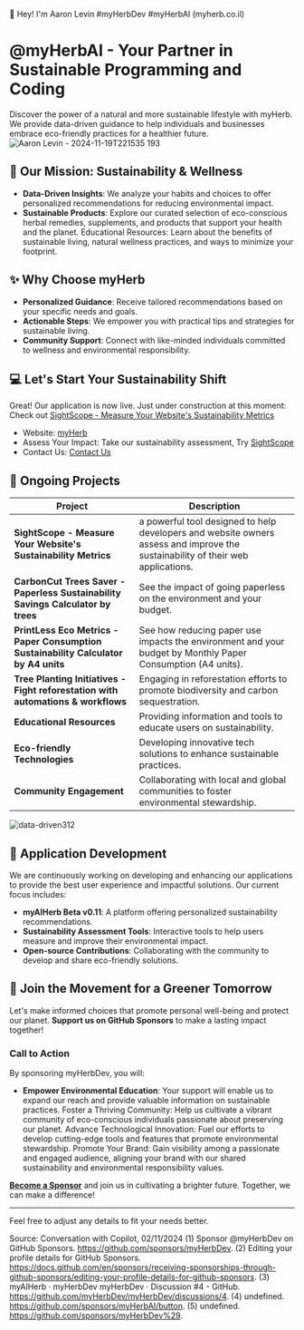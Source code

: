👋 Hey! I'm Aaron Levin #myHerbDev #myHerbAI (myherb.co.il)

# @myHerbAI - Your Partner in Sustainable Programming and Coding 

Discover the power of a natural and more sustainable lifestyle with myHerb. We provide data-driven guidance to help individuals and businesses embrace eco-friendly practices for a healthier future.
![Aaron Levin - 2024-11-19T221535 193](https://github.com/user-attachments/assets/9c952d3c-9ea6-4a8d-b439-db402851f938)





## 🌱 Our Mission: Sustainability & Wellness

- **Data-Driven Insights**: We analyze your habits and choices to offer personalized recommendations for reducing environmental impact.
- **Sustainable Products**: Explore our curated selection of eco-conscious herbal remedies, supplements, and products that support your health and the planet.
Educational Resources: Learn about the benefits of sustainable living, natural wellness practices, and ways to minimize your footprint.

## ✨ Why Choose myHerb

- **Personalized Guidance**: Receive tailored recommendations based on your specific needs and goals.
- **Actionable Steps**: We empower you with practical tips and strategies for sustainable living.
- **Community Support**: Connect with like-minded individuals committed to wellness and environmental responsibility.

## 💻 Let's Start Your Sustainability Shift

Great! Our application is now live. Just under construction at this moment: Check out [SightScope - Measure Your Website's Sustainability Metrics](https://shiny-semifreddo-a9cb5f.netlify.app)

- Website: [myHerb](https://myherb.co.il/)
- Assess Your Impact: Take our sustainability assessment, Try [SightScope](https://shiny-semifreddo-a9cb5f.netlify.app)
- Contact Us: [Contact Us](https://myherb.co.il/contact-us/)

## 🌟 Ongoing Projects

| **Project**                     | **Description**                                                                 |
|---------------------------------|---------------------------------------------------------------------------------|
| **SightScope - Measure Your Website's Sustainability Metrics**   | a powerful tool designed to help developers and website owners assess and improve the sustainability of their web applications. |
| **CarbonCut Trees Saver - Paperless Sustainability Savings Calculator by trees**   | See the impact of going paperless on the environment and your budget. |
| **PrintLess Eco Metrics - Paper Consumption Sustainability Calculator by A4 units**   | See how reducing paper use impacts the environment and your budget by Monthly Paper Consumption (A4 units). |
| **Tree Planting Initiatives - Fight reforestation with automations & workflows**   | Engaging in reforestation efforts to promote biodiversity and carbon sequestration. |
| **Educational Resources**       | Providing information and tools to educate users on sustainability.             |
| **Eco-friendly Technologies**   | Developing innovative tech solutions to enhance sustainable practices.          |
| **Community Engagement**        | Collaborating with local and global communities to foster environmental stewardship. |

![data-driven312](https://github.com/user-attachments/assets/e0f37c28-37e7-4040-8ceb-b65233c6860f)






## 🚀 Application Development

We are continuously working on developing and enhancing our applications to provide the best user experience and impactful solutions. Our current focus includes:

- **myAIHerb Beta v0.11**: A platform offering personalized sustainability recommendations.
- **Sustainability Assessment Tools**: Interactive tools to help users measure and improve their environmental impact.
- **Open-source Contributions**: Collaborating with the community to develop and share eco-friendly solutions.

## 🙏 Join the Movement for a Greener Tomorrow

Let's make informed choices that promote personal well-being and protect our planet. **Support us on GitHub Sponsors** to make a lasting impact together!

### Call to Action

By sponsoring myHerbDev, you will:

- **Empower Environmental Education**: Your support will enable us to expand our reach and provide valuable information on sustainable practices.
Foster a Thriving Community: Help us cultivate a vibrant community of eco-conscious individuals passionate about preserving our planet.
Advance Technological Innovation: Fuel our efforts to develop cutting-edge tools and features that promote environmental stewardship.
Promote Your Brand: Gain visibility among a passionate and engaged audience, aligning your brand with our shared sustainability and environmental responsibility values.

**[Become a Sponsor](https://github.com/sponsors/myHerbDev)** and join us in cultivating a brighter future. Together, we can make a difference!

---

Feel free to adjust any details to fit your needs better.

Source: Conversation with Copilot, 02/11/2024
(1) Sponsor @myHerbDev on GitHub Sponsors. https://github.com/sponsors/myHerbDev.
(2) Editing your profile details for GitHub Sponsors. https://docs.github.com/en/sponsors/receiving-sponsorships-through-github-sponsors/editing-your-profile-details-for-github-sponsors.
(3) myAIHerb · myHerbDev myHerbDev · Discussion #4 - GitHub. https://github.com/myHerbDev/myHerbDev/discussions/4.
(4) undefined. https://github.com/sponsors/myHerbAI/button.
(5) undefined. https://github.com/sponsors/myHerbDev%29.
